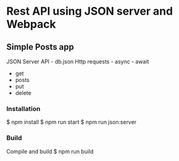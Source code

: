 # Rest API using JSON server and Webpack

## Simple Posts app
JSON Server API - db.json
Http requests - async - await
- get
- posts
- put
- delete

### Installation
$ npm install
$ npm run start
$ npm run json:server

### Build
Compile and build 
$ npm run build
